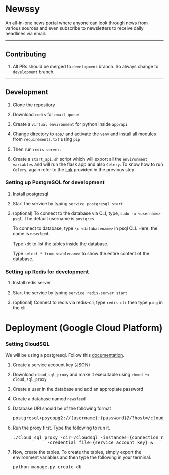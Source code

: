 # Newssy

An all-in-one news portal where anyone can look through news from various sources and even subscribe to newsletters to receive daily headlines via email.

---

## Contributing

1. All PRs should be merged to `development` branch. So always change to `development` branch.

---

## Development

1. Clone the repository

2. Download `redis` for `email queue`

3. Create a `virtual environment` for python inside `app/api`

4. Change directory to `app/` and activate the `venv` and install all modules from `requirements.txt` using `pip`

5. Then run `redis server`.

6. Create a `start_api.sh` script which will export all the `environment variables` and will run the flask app and also `Celery`. To know how to run `Celery`, again refer to the [link](https://pratos.github.io/2017-01-12/celery-setup-on-windows/) provided in the previous step.


### Setting up PostgreSQL for development

1. Install postgresql

2. Start the service by typing `service postgresql start`

3. (optional) To connect to the database via CLI, type, `sudo -u <username> psql`. The default username is `postgres`

    To connect to database, type `\c <databasename>` in psql CLI. Here, the name is `newsfeed`.

    Type `\dt` to list the tables inside the database.

    Type `select * from <tablename>` to show the entire content of the database.

### Setting up Redis for development

1. Install redis server

2. Start the service by typing `service redis-server start`

3. (optional) Connect to redis via redis-cli, type `redis-cli` then type `ping` in the cli

Deployment (Google Cloud Platform)
======

### Setting CloudSQL

We will be using a postgresql. Follow this [documentation](https://cloud.google.com/sql/docs/postgres/connect-external-app#sqlalchemy-unix).

1. Create a service account key (JSON)

2. Download `cloud_sql_proxy` and make it executable using `chmod +x cloud_sql_proxy`

3. Create a user in the database and add an appropiate password

4. Create a database named `newsfeed`

5. Database URI should be of the following format <pre>postgresql+psycopg2://{username}:{password}@/?host=/cloudsql/{connection_name}</pre>

6. Run the proxy first. Type the following to run it. 
    <pre>./cloud_sql_proxy -dir=/cloudsql -instances={connection_name} \
                -credential_file={service_account_key} &</pre>

7. Now, create the tables. To create the tables, simply export the environment variables and then type the following in your terminal. <pre>python manage.py create_db</pre>
